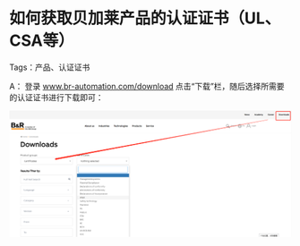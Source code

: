 # 如何获取贝加莱产品的认证证书（UL、CSA等）

Tags：产品、认证证书

A：
登录 www.br-automation.com/download
点击“下载”栏，随后选择所需要的认证证书进行下载即可：

![输入图片说明](../image.png)